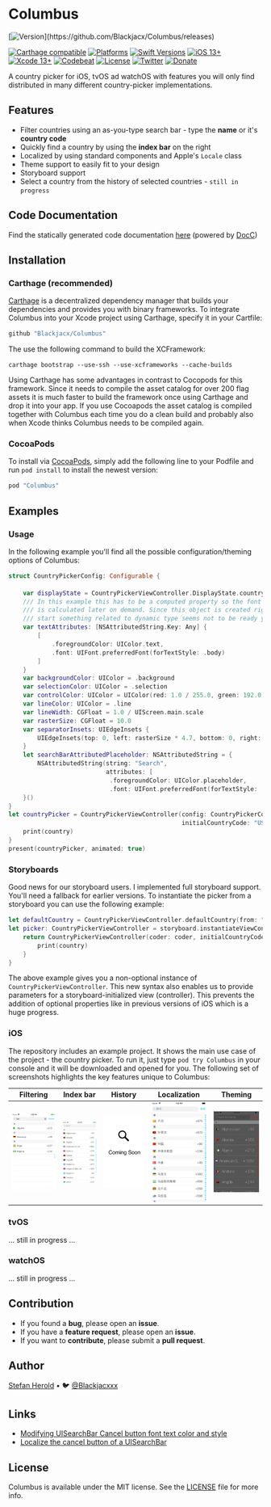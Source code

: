 # Columbus

<!-- [![Test](https://github.com/Blackjacx/Columbus/actions/workflows/test.yml/badge.svg)](https://github.com/Blackjacx/Columbus/actions/workflows/test.yml) -->
[![Version]("https://img.shields.io/github/release/blackjacx/Columbus.svg")](https://github.com/Blackjacx/Columbus/releases)
<!-- [![Swift Package Manager Compatible](https://img.shields.io/badge/SPM-compatible-brightgreen.svg)](https://swift.org/package-manager/) -->
[![Carthage compatible](https://img.shields.io/badge/Carthage-Compatible-brightgreen.svg?style=flat)](https://github.com/Carthage/Carthage)
[![Platforms](https://img.shields.io/endpoint?url=https%3A%2F%2Fswiftpackageindex.com%2Fapi%2Fpackages%2FBlackjacx%2FColumbus%2Fbadge%3Ftype%3Dplatforms)](https://swiftpackageindex.com/Blackjacx/Columbus)
[![Swift Versions](https://img.shields.io/endpoint?url=https%3A%2F%2Fswiftpackageindex.com%2Fapi%2Fpackages%2FBlackjacx%2FColumbus%2Fbadge%3Ftype%3Dswift-versions)](https://swiftpackageindex.com/Blackjacx/Columbus)
[![iOS 13+](https://img.shields.io/badge/iOS-13.0%2B-blue.svg)](https://developer.apple.com/download/)
[![Xcode 13+](https://img.shields.io/badge/Xcode-13%2B-blue.svg)](https://developer.apple.com/download/)
[![Codebeat](https://codebeat.co/badges/7ad2da62-af22-4a76-a4da-2eb2002bde18)](https://codebeat.co/projects/github-com-blackjacx-columbus-develop)
[![License](https://img.shields.io/github/license/blackjacx/columbus.svg)](https://github.com/blackjacx/columbus/blob/main/LICENSE)
[![Twitter](https://img.shields.io/twitter/follow/blackjacxxx?label=%40Blackjacxxx)](https://twitter.com/blackjacx)
[![Donate](https://img.shields.io/badge/Donate-PayPal-blue.svg)](https://www.paypal.me/STHEROLD)

A country picker for iOS, tvOS ad watchOS with features you will only find distributed in many different country-picker implementations. 

## Features

- Filter countries using an as-you-type search bar - type the **name** or it's **country code**
- Quickly find a country by using the **index bar** on the right
- Localized by using standard components and Apple's `Locale` class
- Theme support to easily fit to your design
- Storyboard support
- Select a country from the history of selected countries - `still in progress`

## Code Documentation

Find the statically generated code documentation [here](https://blackjacx.github.io/Columbus/documentation/columbus/) (powered by [DocC](https://developer.apple.com/documentation/docc))

## Installation

### Carthage (recommended)

[Carthage](https://github.com/Carthage/Carthage) is a decentralized dependency manager that builds your dependencies and provides you with binary frameworks. To integrate Columbus into your Xcode project using Carthage, specify it in your Cartfile:

```ruby
github "Blackjacx/Columbus"
```

The use the following command to build the XCFramework:

```shell
carthage bootstrap --use-ssh --use-xcframeworks --cache-builds
```

Using Carthage has some advantages in contrast to Cocopods for this framework. Since it needs to compile the asset catalog for over 200 flag assets it is much faster to build the framework once using Carthage and drop it into your app. If you use Cocoapods the asset catalog is compiled together with Columbus each time you do a clean build and probably also when Xcode thinks Columbus needs to be compiled again.

### CocoaPods

To install via [CocoaPods](https://cocoapods.org/pods/Columbus), simply add the following line to your Podfile and run `pod install` to install the newest version:

```ruby
pod "Columbus"
```

## Examples

### Usage

In the following example you'll find all the possible configuration/theming options of Columbus:

```swift
struct CountryPickerConfig: Configurable {

    var displayState = CountryPickerViewController.DisplayState.countryCodeSelection
    /// In this example this has to be a computed property so the font object
    /// is calculated later on demand. Since this object is created right at app
    /// start something related to dynamic type seems not to be ready yet.
    var textAttributes: [NSAttributedString.Key: Any] {
        [
            .foregroundColor: UIColor.text,
            .font: UIFont.preferredFont(forTextStyle: .body)
        ]
    }
    var backgroundColor: UIColor = .background
    var selectionColor: UIColor = .selection
    var controlColor: UIColor = UIColor(red: 1.0 / 255.0, green: 192.0 / 255.0, blue: 1, alpha: 1)
    var lineColor: UIColor = .line
    var lineWidth: CGFloat = 1.0 / UIScreen.main.scale
    var rasterSize: CGFloat = 10.0
    var separatorInsets: UIEdgeInsets {
        UIEdgeInsets(top: 0, left: rasterSize * 4.7, bottom: 0, right: rasterSize * 2.5)
    }
    let searchBarAttributedPlaceholder: NSAttributedString = {
        NSAttributedString(string: "Search",
                           attributes: [
                            .foregroundColor: UIColor.placeholder,
                            .font: UIFont.preferredFont(forTextStyle: .body)])
    }()
}
let countryPicker = CountryPickerViewController(config: CountryPickerConfig(),
                                                initialCountryCode: "US") { (country) in
    print(country)
}
present(countryPicker, animated: true)

```

### Storyboards

Good news for our storyboard users. I implemented full storyboard support. You'll need a fallback for earlier versions. To instantiate the picker from a storyboard you can use the following example:

```swift
let defaultCountry = CountryPickerViewController.defaultCountry(from: "US")
let picker: CountryPickerViewController = storyboard.instantiateViewController(identifier: "Picker") { (coder) -> CountryPickerViewController? in
    return CountryPickerViewController(coder: coder, initialCountryCode: defaultCountry.isoCountryCode) { (country) in
        print(country)
    }
}
```

The above example gives you a non-optional instance of `CountryPickerViewController`. This new syntax also enables us to provide parameters for a storyboard-initialized view (controller). This prevents the addition of optional properties like in previous versions of iOS which is a huge progress.

### iOS

The repository includes an example project. It shows the main use case of the project - the country picker. To run it, just type `pod try Columbus` in your console and it will be downloaded and opened for you. The following set of screenshots highlights the key features unique to Columbus:

Filtering|Index bar|History|Localization|Theming
--- | --- | --- | --- | ---
![Searchbar](./github/assets/searchbar.png)|![Indexbar](./github/assets/indexbar.png)|![History](./github/assets/history.png)|![Localization](./github/assets/localization.png)|![Theming](./github/assets/theming.png) 


### tvOS
... still in progress ...

### watchOS
... still in progress ...

## Contribution

- If you found a **bug**, please open an **issue**.
- If you have a **feature request**, please open an **issue**.
- If you want to **contribute**, please submit a **pull request**.

## Author

[Stefan Herold](mailto:stefan.herold@gmail.com) • 🐦 [@Blackjacxxx](https://twitter.com/Blackjacxxx)

## Links

- [Modifying UISearchBar Cancel button font text color and style](https://stackoverflow.com/questions/11572372/modifying-uisearchbar-cancel-button-font-text-color-and-style)
- [Localize the cancel button of a UISearchBar](https://stackoverflow.com/questions/12031942/uisearchbar-cancel-button-change-language-of-word-cancel-in-uisearchdisplaycon)

## License

Columbus is available under the MIT license. See the [LICENSE](LICENSE) file for more info.
